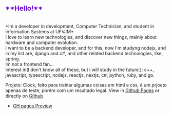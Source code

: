 <h2 style = color:#6600cc>**Hello!**</h2><br>
*Im a developer in development, Computer Technician, and student in Information Systems at UFVJM* <br>
I love to learn new technologies, and discover new things,  mainly about hardware and computer evolution.<br>
I want to be a backend developer, and for this, now I'm studyng nodejs, and in my list are, django and c#, and other related backend technologies, like, spring.<br>
 Im not a frontend fan...<br>
Interest in(I don't know all of these, but i will study in the future.):
c++, javascript, typescript, nodejs, reactjs, nextjs, c#, python, ruby, and go. 

Projeto: Clock, feito para treinar algumas coisas em html e css, é um prjoeto apenas de teste, porém com um resultado legal.
View in [Github Pages](https://tuliomoura.github.io/clock/) or directly on [Github](https://github.com/TulioMoura/clock) 
* [GH pages Preview](https://tuliomoura.github.io/clock/)
